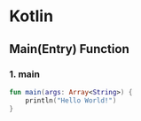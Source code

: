 # Kotlin

## Main(Entry) Function

### 1. main

```kotlin
fun main(args: Array<String>) {
    println("Hello World!")
}
```
